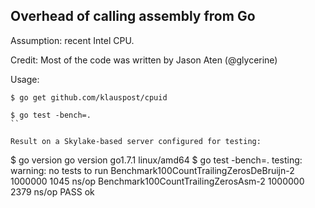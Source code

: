 ## Overhead of calling assembly from Go

Assumption: recent Intel CPU.

Credit: Most of the code was written by Jason Aten (@glycerine)

Usage:

```
$ go get github.com/klauspost/cpuid

$ go test -bench=.
``

Result on a Skylake-based server configured for testing:
```
$ go version
go version go1.7.1 linux/amd64
$ go test -bench=.
testing: warning: no tests to run
Benchmark100CountTrailingZerosDeBruijn-2        1000000          1045 ns/op
Benchmark100CountTrailingZerosAsm-2             1000000          2379 ns/op
PASS
ok      
```
